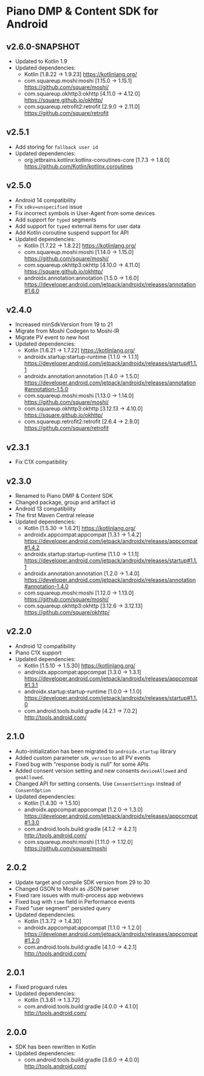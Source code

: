 # Piano DMP & Content SDK for Android

## v2.6.0-SNAPSHOT
* Updated to Kotlin 1.9
* Updated dependencies:
    - Kotlin [1.8.22 -> 1.9.23]
      https://kotlinlang.org/
    - com.squareup.moshi:moshi [1.15.0 -> 1.15.1]
      https://github.com/square/moshi/
    - com.squareup.okhttp3:okhttp [4.11.0 -> 4.12.0]
      https://square.github.io/okhttp/
    - com.squareup.retrofit2:retrofit [2.9.0 -> 2.11.0]
      https://github.com/square/retrofit

## v2.5.1
* Add storing for `fallback user id`
* Updated dependencies:
    - org.jetbrains.kotlinx:kotlinx-coroutines-core [1.7.3 -> 1.8.0]
      https://github.com/Kotlin/kotlinx.coroutines

## v2.5.0
* Android 14 compatibility
* Fix `sdkv=unspecified` issue
* Fix incorrect symbols in User-Agent from some devices
* Add support for `typed` segments
* Add support for `typed` external items for user data
* Add Kotlin coroutine suspend support for API
* Updated dependencies:
    - Kotlin [1.7.22 -> 1.8.22]
      https://kotlinlang.org/
    - com.squareup.moshi:moshi [1.14.0 -> 1.15.0]
      https://github.com/square/moshi/
    - com.squareup.okhttp3:okhttp [4.10.0 -> 4.11.0]
      https://square.github.io/okhttp/
    - androidx.annotation:annotation [1.5.0 -> 1.6.0]
      https://developer.android.com/jetpack/androidx/releases/annotation#1.6.0

## v2.4.0
* Increased minSdkVersion from 19 to 21
* Migrate from Moshi Codegen to Moshi-IR
* Migrate PV event to new host
* Updated dependencies:
    - Kotlin [1.6.21 -> 1.7.22]
      https://kotlinlang.org/
    - androidx.startup:startup-runtime [1.1.0 -> 1.1.1]
      https://developer.android.com/jetpack/androidx/releases/startup#1.1.1
    - androidx.annotation:annotation [1.4.0 -> 1.5.0]
      https://developer.android.com/jetpack/androidx/releases/annotation#annotation-1.5.0
    - com.squareup.moshi:moshi [1.13.0 -> 1.14.0]
      https://github.com/square/moshi/
    - com.squareup.okhttp3:okhttp [3.12.13 -> 4.10.0]
      https://square.github.io/okhttp/
    - com.squareup.retrofit2:retrofit [2.6.4 -> 2.9.0]
      https://github.com/square/retrofit

## v2.3.1
* Fix C1X compatibility

## v2.3.0
* Renamed to Piano DMP & Content SDK
* Changed package, group and artifact id
* Android 13 compatibility
* The first Maven Central release
* Updated dependencies:
    - Kotlin [1.5.30 -> 1.6.21]
      https://kotlinlang.org/
    - androidx.appcompat:appcompat [1.3.1 -> 1.4.2]
      https://developer.android.com/jetpack/androidx/releases/appcompat#1.4.2
    - androidx.startup:startup-runtime [1.1.0 -> 1.1.1]
      https://developer.android.com/jetpack/androidx/releases/startup#1.1.1
    - androidx.annotation:annotation [1.2.0 -> 1.4.0]
      https://developer.android.com/jetpack/androidx/releases/annotation#annotation-1.4.0
    - com.squareup.moshi:moshi [1.12.0 -> 1.13.0]
      https://github.com/square/moshi/
    - com.squareup.okhttp3:okhttp [3.12.6 -> 3.12.13]
      https://github.com/square/okhttp/

## v2.2.0
* Android 12 compatibility
* Piano C1X support 
* Updated dependencies:
    - Kotlin [1.5.10 -> 1.5.30]
      https://kotlinlang.org/
    - androidx.appcompat:appcompat [1.3.0 -> 1.3.1]
      https://developer.android.com/jetpack/androidx/releases/appcompat#1.3.1
    - androidx.startup:startup-runtime [1.0.0 -> 1.1.0]
      https://developer.android.com/jetpack/androidx/releases/startup#1.1.0
    - com.android.tools.build:gradle [4.2.1 -> 7.0.2]
      http://tools.android.com/


## 2.1.0
* Auto-initialization has been migrated to `androidx.startup` library
* Added custom parameter `sdk_version` to all PV events
* Fixed bug with "response body is null" for some APIs
* Added consent version setting and new consents `deviceAllowed` and `geoAllowed`.
* Changed API for setting consents. Use `ConsentSettings` instead of `ConsentOption`
* Updated dependencies:
    - Kotlin [1.4.30 -> 1.5.10]
    - androidx.appcompat:appcompat [1.2.0 -> 1.3.0]
      https://developer.android.com/jetpack/androidx/releases/appcompat#1.3.0
    - com.android.tools.build:gradle [4.1.2 -> 4.2.1]
      http://tools.android.com/
    - com.squareup.moshi:moshi [1.11.0 -> 1.12.0]
      https://github.com/square/moshi

## 2.0.2
* Update target and compile SDK version from 29 to 30
* Changed GSON to Moshi as JSON parser
* Fixed rare issues with multi-process app webviews
* Fixed bug with `time` field in Performance events
* Fixed "user segment" persisted query
* Updated dependencies:
    - Kotlin [1.3.72 -> 1.4.30]
    - androidx.appcompat:appcompat [1.1.0 -> 1.2.0]
      https://developer.android.com/jetpack/androidx/releases/appcompat#1.2.0
    - com.android.tools.build:gradle [4.1.0 -> 4.2.1]
      http://tools.android.com/

## 2.0.1
* Fixed proguard rules
* Updated dependencies:
    - Kotlin [1.3.61 -> 1.3.72]
    - com.android.tools.build:gradle [4.0.0 -> 4.1.0]
      http://tools.android.com/

## 2.0.0
* SDK has been rewritten in Kotlin
* Updated dependencies:
    - com.android.tools.build:gradle [3.6.0 -> 4.0.0]
      http://tools.android.com/
